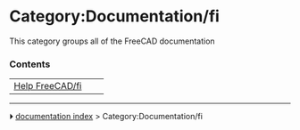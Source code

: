 # Category:Documentation/fi
This category groups all of the FreeCAD documentation

### Contents

|     |     |     |
| --- | --- | --- |
| [Help FreeCAD/fi](Help_FreeCAD/fi.md) |



---
⏵ [documentation index](../README.md) > Category:Documentation/fi

